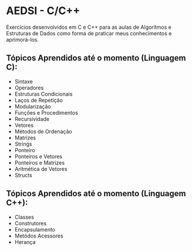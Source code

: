 # AEDSI - C/C++
Exercícios desenvolvidos em C e C++ para as aulas de Algoritmos e Estruturas de Dados como forma de praticar meus conhecimentos e aprimorá-los.

## Tópicos Aprendidos até o momento (Linguagem C):
- Sintaxe
- Operadores
- Estruturas Condicionais
- Laços de Repetição
- Modularização
- Funções e Procedimentos
- Recursividade
- Vetores
- Métodos de Ordenação
- Matrizes
- Strings
- Ponteiro
- Ponteiros e Vetores
- Ponteiros e Matrizes
- Aritmética de Vetores
- Structs

## Tópicos Aprendidos até o momento (Linguagem C++):
- Classes
- Construtores
- Encapsulamento
- Metódos Acessores
- Herança
  

